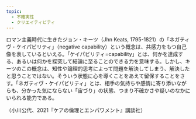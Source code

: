 ```yaml
---
topic:
  - 不確実性
  - クリエイティビティ
---
```

ロマン主義時代に生きたジョン・キーツ（Jhn Keats, 1795-1821）の「ネガティヴ・ケイパビリティ」（negative capability）という概念は、共感力をもつ自己像を表しているといえる。「ケイパビリティ=capability」とは、何かを達成する、あるいは何かを探究して結論に至ることのできる力を意味する。しかし、キーツのこの概念は、知性や論理的思考によって問題を解決してしまう、解決したと思うことではない。そういう状態に心を導くことをあえて留保することをさす。「ネガティヴ・ケイパビリティ」とは、相手の気持ちや感情に寄り添いながらも、分かった気にならない「宙づり」の状態、つまり不確かさや疑いのなかにいられる能力である。

（小川公代、2021『ケアの倫理とエンパワメント』講談社）